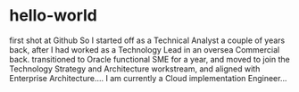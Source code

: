 # hello-world
first shot at Github
So I started off as a Technical Analyst a couple of years back, after I had worked as a Technology Lead in an oversea Commercial back. transitioned to Oracle functional SME for a year, and moved to join the Technology Strategy and Architecture workstream, and aligned with Enterprise Architecture.... I am currently a Cloud implementation Engineer...
